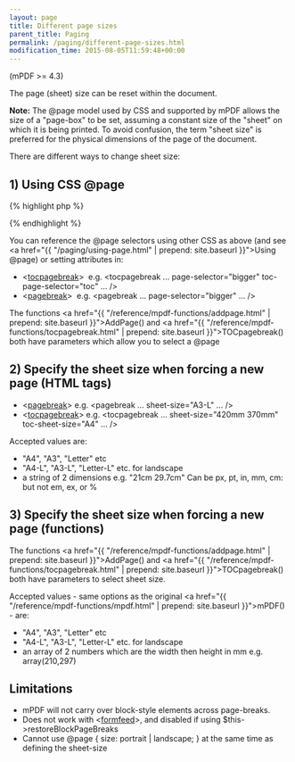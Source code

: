 ```yaml
---
layout: page
title: Different page sizes
parent_title: Paging
permalink: /paging/different-page-sizes.html
modification_time: 2015-08-05T11:59:48+00:00
---
```


(mPDF &gt;= 4.3)

The page (sheet) size can be reset within the document.

<div class="alert alert-info" role="alert"><strong>Note:</strong> The @page model used by CSS and supported by mPDF allows the size of a "page-box" to be set,&nbsp;assuming a constant size of the "sheet" on which it is being printed. To avoid confusion, the term "sheet size" is preferred for the physical dimensions of the page of the document.</div>

There are different ways to change sheet size:

## 1) Using CSS @page

{% highlight php %}
<style>

@page { sheet-size: A3-L; }

@page bigger { sheet-size: 420mm 370mm; }

@page toc { sheet-size: A4; }

h1.bigsection {

        page-break-before: always;

        page: bigger;

}

</style>
{% endhighlight %}

You can reference the @page selectors using other CSS as above (and see <a href="{{ "/paging/using-page.html" | prepend: site.baseurl }}">Using @page</a>) or setting attributes in:

<ul>
<li>&lt;<a href="{{ "/reference/html-control-tags/tocpagebreak.html" | prepend: site.baseurl }}">tocpagebreak</a>&gt;&nbsp; e.g. &lt;tocpagebreak ... page-selector="bigger" toc-page-selector="toc" ... /&gt;</li>
<li>&lt;<a href="{{ "/reference/html-control-tags/pagebreak.html" | prepend: site.baseurl }}">pagebreak</a>&gt;&nbsp; e.g. &lt;pagebreak ... page-selector="bigger" ... /&gt;</li>
</ul>

The functions <a href="{{ "/reference/mpdf-functions/addpage.html" | prepend: site.baseurl }}">AddPage()</a> and <a href="{{ "/reference/mpdf-functions/tocpagebreak.html" | prepend: site.baseurl }}">TOCpagebreak()</a> both have parameters which allow you to select a @page

## 2) Specify the sheet size when forcing a new page (HTML tags)

<ul>
<li>&lt;<a href="{{ "/reference/html-control-tags/pagebreak.html" | prepend: site.baseurl }}">pagebreak</a>&gt; e.g. &lt;pagebreak ... sheet-size="A3-L" ... /&gt;</li>
<li>&lt;<a href="{{ "/reference/html-control-tags/tocpagebreak.html" | prepend: site.baseurl }}">tocpagebreak</a>&gt; e.g. &lt;tocpagebreak ... sheet-size="420mm 370mm" toc-sheet-size="A4" ... /&gt;</li>
</ul>

Accepted values are:

<ul>
<li>"A4", "A3", "Letter" etc</li>
<li>"A4-L", "A3-L", "Letter-L" etc. for landscape</li>
<li>a string of 2 dimensions e.g. "21cm 29.7cm" Can be px, pt, in, mm, cm: but not em, ex, or %</li>
</ul>

## 3) Specify the sheet size when forcing a new page (functions)

The functions <a href="{{ "/reference/mpdf-functions/addpage.html" | prepend: site.baseurl }}">AddPage()</a> and <a href="{{ "/reference/mpdf-functions/tocpagebreak.html" | prepend: site.baseurl }}">TOCpagebreak()</a> both have parameters to select sheet size.

Accepted values - same options as the original <a href="{{ "/reference/mpdf-functions/mpdf.html" | prepend: site.baseurl }}">mPDF()</a> - are:

<ul>
<li>"A4", "A3", "Letter" etc</li>
<li>"A4-L", "A3-L", "Letter-L" etc. for landscape</li>
<li>an array of 2 numbers which are the width then height in mm e.g. array(210,297)</li>
</ul>

## Limitations

<ul>
<li>mPDF will not carry over block-style elements across page-breaks.</li>
<li>Does not work with &lt;<a href="{{ "/reference/html-control-tags/formfeed.html" | prepend: site.baseurl }}">formfeed</a>&gt;, and disabled if using $this-&gt;restoreBlockPageBreaks</li>
<li>Cannot use @page { size: portrait | landscape; } at the same time as defining the sheet-size</li>
</ul>

